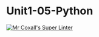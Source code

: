 # Unit1-05-Python
[![Mr Coxall's Super Linter](https://github.com/ICS3U-Programming-Xiaohan-T/Unit1-05-Python/workflows/Mr%20Coxall's%20Super%20Linter/badge.svg)](https://github.com/ICS3U-Programming-Xiaohan-T/Unit1-05-Python/actions/)

